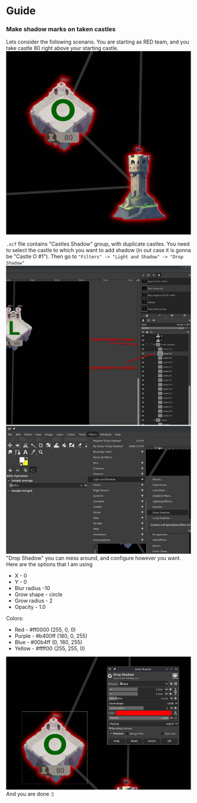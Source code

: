 # Guide
### Make shadow marks on taken castles
Lets consider the following scenario. You are starting as RED team, and you take castle 80 right above your starting castle.
![example1](example1.jpg)

`.xcf` file contains "Castles Shadow" group, with duplicate castles. You need to select the castle to which you want to add shadow (in out case it is gonna be "Castle O #1"). Then go to `"Filters" -> "Light and Shadow" -> "Drop Shadow"`
![~example2](example2.jpg)
![~example3](example3.jpg)
"Drop Shadow" you can mess around, and configure however you want. Here are the options that I am using
- X - 0
- Y - 0
- Blur radius  -10
- Grow shape - circle
- Grow radius - 2
- Opacity - 1.0

Colors:
- Red - #ff0000 (255, 0, 0)
- Purple - #b400ff (180, 0, 255)
- Blue - #00b4ff (0, 180, 255)
- Yellow - #ffff00 (255, 255, 0)

![example4](example4.jpg)
And you are done :)